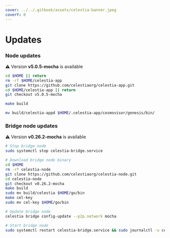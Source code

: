 ```yaml
---
cover: ../../.gitbook/assets/celestia-banner.jpeg
coverY: 0
---
```


# Updates

### Node updates
⚠️ Version **v5.0.5-mocha** is available

```bash
cd $HOME || return
rm -rf $HOME/celestia-app
git clone https://github.com/celestiaorg/celestia-app.git
cd $HOME/celestia-app || return
git checkout v5.0.5-mocha

make build

mv build/celestia-appd $HOME/.celestia-app/cosmovisor/genesis/bin/
```

### Bridge node updates

⚠️ Version **v0.26.2-mocha** is available

```bash
# Stop bridge node
sudo systemctl stop celestia-bridge.service

# Download bridge node binary
cd $HOME 
rm -rf celestia-node 
git clone https://github.com/celestiaorg/celestia-node.git 
cd celestia-node
git checkout v0.26.2-mocha
make build
sudo mv build/celestia $HOME/go/bin
make cel-key
sudo mv cel-key $HOME/go/bin

# Update bridge node
celestia bridge config-update --p2p.network mocha

# Start bridge node
sudo systemctl restart celestia-bridge.service && sudo journalctl -u celestia-bridge.service -f -o cat
```